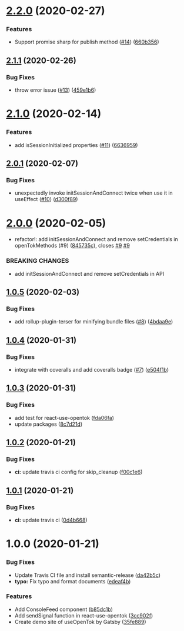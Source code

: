 # [2.2.0](https://github.com/pjchender/react-use-opentok/compare/v2.1.1...v2.2.0) (2020-02-27)


### Features

* Support promise sharp for publish method ([#14](https://github.com/pjchender/react-use-opentok/issues/14)) ([660b356](https://github.com/pjchender/react-use-opentok/commit/660b3562a103df78036d3c9a7a06722cdd891334))

## [2.1.1](https://github.com/pjchender/react-use-opentok/compare/v2.1.0...v2.1.1) (2020-02-26)


### Bug Fixes

* throw error issue ([#13](https://github.com/pjchender/react-use-opentok/issues/13)) ([459e1b6](https://github.com/pjchender/react-use-opentok/commit/459e1b6c738f6a878acde687f45cbaca6c3cfd70))

# [2.1.0](https://github.com/pjchender/react-use-opentok/compare/v2.0.1...v2.1.0) (2020-02-14)


### Features

* add isSessionInitialized properties ([#11](https://github.com/pjchender/react-use-opentok/issues/11)) ([6636959](https://github.com/pjchender/react-use-opentok/commit/663695972a84c175784a3cee47df2518c2c6dbd7))

## [2.0.1](https://github.com/pjchender/react-use-opentok/compare/v2.0.0...v2.0.1) (2020-02-07)


### Bug Fixes

* unexpectedly invoke initSessionAndConnect twice when use it in useEffect ([#10](https://github.com/pjchender/react-use-opentok/issues/10)) ([d300f89](https://github.com/pjchender/react-use-opentok/commit/d300f896e3a8339810650db2fa7cd4797a488aa3))

# [2.0.0](https://github.com/pjchender/react-use-opentok/compare/v1.0.5...v2.0.0) (2020-02-05)


* refactor!: add initSessionAndConnect and remove setCredentials in openTokMethods (#9) ([845735c](https://github.com/pjchender/react-use-opentok/commit/845735ca245fb660fac7bc596d8797c8785c3188)), closes [#9](https://github.com/pjchender/react-use-opentok/issues/9) [#9](https://github.com/pjchender/react-use-opentok/issues/9)


### BREAKING CHANGES

* add initSessionAndConnect and remove setCredentials in API

## [1.0.5](https://github.com/pjchender/react-use-opentok/compare/v1.0.4...v1.0.5) (2020-02-03)


### Bug Fixes

* add rollup-plugin-terser for minifying bundle files ([#8](https://github.com/pjchender/react-use-opentok/issues/8)) ([4bdaa9e](https://github.com/pjchender/react-use-opentok/commit/4bdaa9e110fbb9425ff7ef639d290ffd89f903bd))

## [1.0.4](https://github.com/pjchender/react-use-opentok/compare/v1.0.3...v1.0.4) (2020-01-31)


### Bug Fixes

* integrate with coveralls and add coveralls badge ([#7](https://github.com/pjchender/react-use-opentok/issues/7)) ([e504f1b](https://github.com/pjchender/react-use-opentok/commit/e504f1bd29e25f6201514fcdaf0843b308b4fdd8))

## [1.0.3](https://github.com/pjchender/react-use-opentok/compare/v1.0.2...v1.0.3) (2020-01-31)


### Bug Fixes

* add test for react-use-opentok ([fda06fa](https://github.com/pjchender/react-use-opentok/commit/fda06fa9c6f5d688f00d9e561185d94592737749))
* update packages ([8c7d21d](https://github.com/pjchender/react-use-opentok/commit/8c7d21d07bc314cefe8e54562ccb4da904595252))

## [1.0.2](https://github.com/pjchender/react-use-opentok/compare/v1.0.1...v1.0.2) (2020-01-21)


### Bug Fixes

* **ci:** update travis ci config for skip_cleanup ([f00c1e6](https://github.com/pjchender/react-use-opentok/commit/f00c1e677c99c9007ed7f5f316e913c6f314cb7d))

## [1.0.1](https://github.com/pjchender/react-use-opentok/compare/v1.0.0...v1.0.1) (2020-01-21)


### Bug Fixes

* **ci:** update travis ci ([0d4b668](https://github.com/pjchender/react-use-opentok/commit/0d4b668ed314ce5e574dcbcf2663585d228c18cf))

# 1.0.0 (2020-01-21)


### Bug Fixes

* Update Travis CI file and install semantic-release ([da42b5c](https://github.com/pjchender/react-use-opentok/commit/da42b5c09c6ed6680b2dd93696b3f853477396f8))
* **typo:** Fix typo and format documents ([edeaf4b](https://github.com/pjchender/react-use-opentok/commit/edeaf4b0538ef6eb9a2f59e81ba339c3f2132091))


### Features

* Add ConsoleFeed component ([b85dc1b](https://github.com/pjchender/react-use-opentok/commit/b85dc1b54446e057e36ebc916d0b98017d6bd968))
* Add sendSignal function in react-use-opentok ([3cc902f](https://github.com/pjchender/react-use-opentok/commit/3cc902f75792a2c10d389bfdbd98a9414fdfbf81))
* Create demo site of useOpenTok by Gatsby ([35fe889](https://github.com/pjchender/react-use-opentok/commit/35fe889929057b32afaa61bd9390e0f1caeae9c9))
